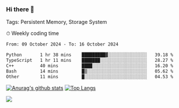 ### Hi there 👋

Tags: Persistent Memory, Storage System

<!--

[![Anurag's github stats](https://github-readme-stats.vercel.app/api?username=wwyf)](https://github.com/anuraghazra/github-readme-stats)

[![Anurag's github stats](https://github-readme-stats.vercel.app/api?username=wwyf&count_private=true)](https://github.com/anuraghazra/github-readme-stats)


[![Top Langs](https://github-readme-stats.vercel.app/api/top-langs/?username=wwyf&count_private=true&&hide=jupyter%20notebook,html)](https://github.com/anuraghazra/github-readme-stats)



-->


⏱ Weekly coding time

<!--START_SECTION:waka-->

```txt
From: 09 October 2024 - To: 16 October 2024

Python       1 hr 38 mins    █████████▓░░░░░░░░░░░░░░░   39.18 %
TypeScript   1 hr 11 mins    ███████░░░░░░░░░░░░░░░░░░   28.27 %
C++          40 mins         ████░░░░░░░░░░░░░░░░░░░░░   16.20 %
Bash         14 mins         █▒░░░░░░░░░░░░░░░░░░░░░░░   05.62 %
Other        11 mins         █░░░░░░░░░░░░░░░░░░░░░░░░   04.53 %
```

<!--END_SECTION:waka-->



[![Anurag's github stats](https://github-readme-stats.vercel.app/api?username=wwyf&count_private=true&show_icons=true&hide_border=true)](https://github.com/anuraghazra/github-readme-stats) [![Top Langs](https://github-readme-stats.vercel.app/api/top-langs/?username=wwyf&count_private=true&hide=jupyter%20notebook,html,OpenEdge%20ABL&langs_count=10&layout=compact&hide_border=true)](https://github.com/anuraghazra/github-readme-stats)

<!--

[![willianrod's wakatime stats](https://github-readme-stats.vercel.app/api/wakatime?username=wwyf)](https://github.com/anuraghazra/github-readme-stats)


-->

![](https://hit.yhype.me/github/profile?user_id=23121291)
